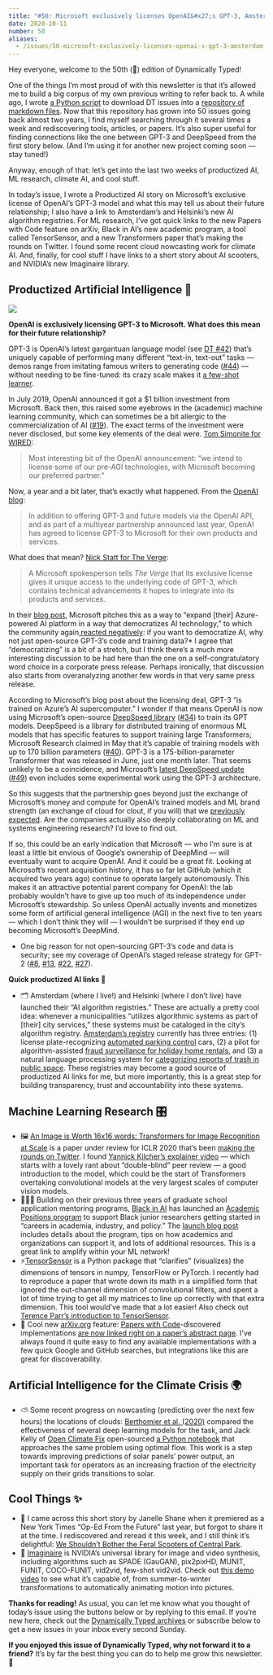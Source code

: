 ```yaml
---
title: "#50: Microsoft exclusively licenses OpenAI&#x27;s GPT-3, Amsterdam&#x27;s AI registry, and cloud nowcasting progress "
date: 2020-10-11
number: 50
aliases:
  - /issues/50-microsoft-exclusively-licenses-openai-s-gpt-3-amsterdam-s-ai-registry-and-cloud-nowcasting-progress-281394
---
```


Hey everyone, welcome to the 50th (🎉) edition of Dynamically Typed!

One of the things I’m most proud of with this newsletter is that it’s allowed me to build a big corpus of my own previous writing to refer back to.
A while ago, I wrote [a Python script](https://github.com/leonoverweel/dynamically-typed/blob/master/revue_to_hugo.py?utm_campaign=Dynamically%20Typed&utm_medium=email&utm_source=Revue%20newsletter) to download DT issues into a [repository of markdown files](https://github.com/leonoverweel/dynamically-typed/tree/master/content/issues?utm_campaign=Dynamically%20Typed&utm_medium=email&utm_source=Revue%20newsletter).
Now that this repository has grown into 50 issues going back almost two years, I find myself searching through it several times a week and rediscovering tools, articles, or papers.
It’s also super useful for finding connections like the one between GPT-3 and DeepSpeed from the first story below.
(And I’m using it for another new project coming soon — stay tuned!)

Anyway, enough of that: let’s get into the last two weeks of productized AI, ML research, climate AI, and cool stuff.

In today’s issue, I wrote a Productized AI story on Microsoft’s exclusive license of OpenAI’s GPT-3 model and what this may tell us about their future relationship; I also have a link to Amsterdam’s and Helsinki’s new AI algorithm registries.
For ML research, I’ve got quick links to the new Papers with Code feature on arXiv, Black in AI’s new academic program, a tool called TensorSensor, and a new Transformers paper that’s making the rounds on Twitter.
I found some recent cloud nowcasting work for climate AI.
And, finally, for cool stuff I have links to a short story about AI scooters, and NVIDIA’s new Imaginaire library.

## Productized Artificial Intelligence 🔌

![](https://s3.amazonaws.com/revue/items/images/006/633/129/mail/21d2ff8f0bae6f095178ef6386589964.jpeg?1602274609)

**OpenAI is exclusively licensing GPT-3 to Microsoft.
What does this mean for their future relationship?**

GPT-3 is OpenAI’s latest gargantuan language model (see [DT #42](https://dynamicallytyped.com/issues/42-facial-recognition-exodus-openai-s-new-gpt-3-language-model-and-oil-in-the-cloud-254772?utm_campaign=Dynamically%20Typed&utm_medium=email&utm_source=Revue%20newsletter)) that’s uniquely capable of performing many different “text-in, text-out” tasks — demos range from imitating famous writers to generating code ([#44](https://dynamicallytyped.com/issues/44-one-month-in-gpt-3-powered-openai-api-demos-take-the-web-by-storm-261577?utm_campaign=Dynamically%20Typed&utm_medium=email&utm_source=Revue%20newsletter)) — without needing to be fine-tuned: its crazy scale makes it [a few-shot learner](https://arxiv.org/abs/2005.14165?utm_campaign=Dynamically%20Typed&utm_medium=email&utm_source=Revue%20newsletter).

In July 2019, OpenAI announced it got a $1 billion investment from Microsoft.
Back then, this raised some eyebrows in the (academic) machine learning community, which can sometimes be a bit allergic to the commercialization of AI ([#19](https://dynamicallytyped.com/issues/19-microsoft-s-1b-openai-investment-lyft-s-dataset-and-what-makes-a-peacock-a-peacock-190545?utm_campaign=Dynamically%20Typed&utm_medium=email&utm_source=Revue%20newsletter)).
The exact terms of the investment were never disclosed, but some key elements of the deal were.
[Tom Simonite for WIRED](https://twitter.com/tsimonite/status/1153340994986766336?utm_campaign=Dynamically%20Typed&utm_medium=email&utm_source=Revue%20newsletter):

> Most interesting bit of the OpenAI announcement: “we intend to license some of our pre-AGI technologies, with Microsoft becoming our preferred partner.”

Now, a year and a bit later, that’s exactly what happened.
From the [OpenAI blog](https://openai.com/blog/openai-licenses-gpt-3-technology-to-microsoft/?utm_campaign=Dynamically%20Typed&utm_medium=email&utm_source=Revue%20newsletter):

> In addition to offering GPT-3 and future models via the OpenAI API, and as part of a multiyear partnership announced last year, OpenAI has agreed to license GPT-3 to Microsoft for their own products and services.

What does that mean?
[Nick Statt for The Verge](https://www.theverge.com/2020/9/22/21451283/microsoft-openai-gpt-3-exclusive-license-ai-language-research?utm_campaign=Dynamically%20Typed&utm_medium=email&utm_source=Revue%20newsletter):

> A Microsoft spokesperson tells _The Verge_ that its exclusive license gives it unique access to the underlying code of GPT-3, which contains technical advancements it hopes to integrate into its products and services.

In their [blog post](https://blogs.microsoft.com/blog/2020/09/22/microsoft-teams-up-with-openai-to-exclusively-license-gpt-3-language-model/?utm_campaign=Dynamically%20Typed&utm_medium=email&utm_source=Revue%20newsletter), Microsoft pitches this as a way to “expand [their] Azure-powered AI platform in a way that democratizes AI technology,” to which the community again[ reacted negatively](https://thegradient.pub/ai-democratization-in-the-era-of-gpt-3/?utm_campaign=Dynamically%20Typed&utm_medium=email&utm_source=Revue%20newsletter): if you want to democratize AI, why not just open-source GPT-3’s code and training data?* I agree that “democratizing” is a bit of a stretch, but I think there’s a much more interesting discussion to be had here than the one on a self-congratulatory word choice in a corporate press release.
Perhaps ironically, that discussion also starts from overanalyzing another few words in that very same press release.

According to Microsoft’s blog post about the licensing deal, GPT-3 “is trained on Azure’s AI supercomputer.” I wonder if that means OpenAI is now using Microsoft’s open-source [DeepSpeed library](https://github.com/microsoft/DeepSpeed?utm_campaign=Dynamically%20Typed&utm_medium=email&utm_source=Revue%20newsletter) ([#34](https://dynamicallytyped.com/issues/34-google-s-app-for-detecting-fake-news-memes-an-ai-for-logical-reasoning-and-microsoft-s-library-for-training-trillion-parameter-models-227577?utm_campaign=Dynamically%20Typed&utm_medium=email&utm_source=Revue%20newsletter)) to train its GPT models.
DeepSpeed is a library for distributed training of enormous ML models that has specific features to support training large Transformers; Microsoft Research claimed in May that it’s capable of training models with up to 170 billion parameters ([#40](https://dynamicallytyped.com/issues/40-pinterest-s-ml-for-board-organization-gan-aided-pixel-art-and-bayesian-optimization-gets-the-distill-treatment-247582?utm_campaign=Dynamically%20Typed&utm_medium=email&utm_source=Revue%20newsletter)).
GPT-3 is a 175-billion-parameter Transformer that was released in June, just one month later.
That seems unlikely to be a coincidence, and Microsoft’s [latest DeepSpeed update](https://www.microsoft.com/en-us/research/blog/deepspeed-extreme-scale-model-training-for-everyone/?utm_campaign=Dynamically%20Typed&utm_medium=email&utm_source=Revue%20newsletter) ([#49](https://dynamicallytyped.com/issues/49-movement-in-autonomous-trucking-microsoft-s-deepspeed-update-and-transformers-as-graph-neural-networks-277883?utm_campaign=Dynamically%20Typed&utm_medium=email&utm_source=Revue%20newsletter)) even includes some experimental work using the GPT-3 architecture.

So this suggests that the partnership goes beyond just the exchange of Microsoft’s money and compute for OpenAI’s trained models and ML brand strength (an exchange of cloud for clout, if you will) that we [previously expected](https://twitter.com/soumithchintala/status/1153308199610511360/?utm_campaign=Dynamically%20Typed&utm_medium=email&utm_source=Revue%20newsletter).
Are the companies actually also deeply collaborating on ML and systems engineering research?
I’d love to find out.

If so, this could be an early indication that Microsoft — who I’m sure is at least a little bit envious of Google’s ownership of DeepMind — will eventually want to acquire OpenAI.
And it could be a great fit.
Looking at Microsoft’s recent acquisition history, it has so far let GitHub (which it acquired two years ago) continue to operate largely autonomously.
This makes it an attractive potential parent company for OpenAI: the lab probably wouldn’t have to give up too much of its independence under Microsoft’s stewardship.
So unless OpenAI actually invents and monetizes some form of artificial general intelligence (AGI) in the next five to ten years — which I don’t think they will — I wouldn’t be surprised if they end up becoming Microsoft’s DeepMind.

* One big reason for not open-sourcing GPT-3’s code and data is security; see my coverage of OpenAI’s staged release strategy for GPT-2 ([#8](https://dynamicallytyped.com/issues/8-should-openai-open-source-their-impressive-new-language-model-161119?utm_campaign=Dynamically%20Typed&utm_medium=email&utm_source=Revue%20newsletter), [#13](http://%20http://dynamicallytyped.com/issues/13-caption-this-new-ai-powered-features-at-google-i-o-and-openai-s-staged-gpt-2-release-175669), [#22](https://dynamicallytyped.com/issues/22-mobile-apps-that-identify-plant-species-ai-powered-posture-correction-and-my-new-job-197292?utm_campaign=Dynamically%20Typed&utm_medium=email&utm_source=Revue%20newsletter), [#27](https://dynamicallytyped.com/issues/27-google-s-teachable-machine-2-0-openai-s-gpt-2-xl-and-capturing-solar-energy-with-ai-209719?utm_campaign=Dynamically%20Typed&utm_medium=email&utm_source=Revue%20newsletter)).

**Quick productized AI links 🔌**

* 🗂 Amsterdam (where I live!) and Helsinki (where I don’t live) have launched their “AI algorithm registries.” These are actually a pretty cool idea: whenever a municipalities “utilizes algorithmic systems as part of [their] city services,” these systems must be cataloged in the city’s algorithm registry. [Amsterdam’s registry](https://algoritmeregister.amsterdam.nl/en/ai-register/?utm_campaign=Dynamically%20Typed&utm_medium=email&utm_source=Revue%20newsletter) currently has three entries: (1) license plate-recognizing [automated parking control](https://algoritmeregister.amsterdam.nl/automated-parking-control?utm_campaign=Dynamically%20Typed&utm_medium=email&utm_source=Revue%20newsletter) cars, (2) a pilot for algorithm-assisted [fraud surveillance for holiday home rentals](https://algoritmeregister.amsterdam.nl/holiday-rental-housing-fraud-risk?utm_campaign=Dynamically%20Typed&utm_medium=email&utm_source=Revue%20newsletter), and (3) a natural language processing system for [categorizing reports of trash in public space](https://algoritmeregister.amsterdam.nl/en/reporting-issues-in-public-space/?utm_campaign=Dynamically%20Typed&utm_medium=email&utm_source=Revue%20newsletter). These registries may become a good source of productized AI links for me, but more importantly, this is a great step for building transparency, trust and accountability into these systems.

## Machine Learning Research 🎛

* 🖼 [An Image is Worth 16x16 words: Transformers for Image Recognition at Scale](https://openreview.net/forum?id=YicbFdNTTy&utm_campaign=Dynamically%20Typed&utm_medium=email&utm_source=Revue%20newsletter) is a paper under review for ICLR 2020 that’s been [making the rounds on Twitter](https://twitter.com/karpathy/status/1312279279741276161?s=12&utm_campaign=Dynamically%20Typed&utm_medium=email&utm_source=Revue%20newsletter). I found [Yannick Kilcher’s explainer video](https://youtu.be/TrdevFK_am4?utm_campaign=Dynamically%20Typed&utm_medium=email&utm_source=Revue%20newsletter) — which starts with a lovely rant about “double-blind” peer review — a good introduction to the model, which could be the start of Transformers overtaking convolutional models at the very largest scales of computer vision models.
* 👩🏾‍💻 Building on their previous three years of graduate school application mentoring programs, [Black in AI](https://blackinai.github.io?utm_campaign=Dynamically%20Typed&utm_medium=email&utm_source=Revue%20newsletter) has launched an [Academic Positions program](https://blackinai.github.io/post/academic_programs/?utm_campaign=Dynamically%20Typed&utm_medium=email&utm_source=Revue%20newsletter) to support Black junior researchers getting started in “careers in academia, industry, and policy.” The [launch blog post](https://blackinai.github.io/post/academic_programs/?utm_campaign=Dynamically%20Typed&utm_medium=email&utm_source=Revue%20newsletter) includes details about the program, tips on how academics and organizations can support it, and lots of additional resources. This is a great link to amplify within your ML network!
* ⚡️[TensorSensor](https://github.com/parrt/tensor-sensor?utm_campaign=Dynamically%20Typed&utm_medium=email&utm_source=Revue%20newsletter) is a Python package that “clarifies” (visualizes) the dimensions of tensors in numpy, TensorFlow or PyTorch. I recently had to reproduce a paper that wrote down its math in a simplified form that ignored the out-channel dimension of convolutional filters, and spent a lot of time trying to get all my matrices to line up correctly with that extra dimension. This tool would’ve made that a lot easier! Also check out [Terence Parr’s introduction to TensorSensor](https://explained.ai/tensor-sensor/index.html?utm_campaign=Dynamically%20Typed&utm_medium=email&utm_source=Revue%20newsletter).
* 🔗 Cool new [arXiv.org](https://arxiv.org?utm_campaign=Dynamically%20Typed&utm_medium=email&utm_source=Revue%20newsletter) feature: [Papers with Code](https://paperswithcode.com?utm_campaign=Dynamically%20Typed&utm_medium=email&utm_source=Revue%20newsletter)-discovered implementations [are now linked right on a paper’s abstract page](https://twitter.com/paperswithcode/status/1314214449083895808?utm_campaign=Dynamically%20Typed&utm_medium=email&utm_source=Revue%20newsletter). I’ve always found it quite easy to find any available implementations with a few quick Google and GitHub searches, but integrations like this are great for discoverability.

## Artificial Intelligence for the Climate Crisis 🌍

* ⛅️ Some recent progress on nowcasting (predicting over the next few hours) the locations of clouds: [Berthomier et al. (2020)](https://arxiv.org/abs/2009.11577?utm_campaign=Dynamically%20Typed&utm_medium=email&utm_source=Revue%20newsletter) compared the effectiveness of several deep learning models for the task, and Jack Kelly of [Open Climate Fix](https://openclimatefix.org/?utm_campaign=Dynamically%20Typed&utm_medium=email&utm_source=Revue%20newsletter) open-sourced [a Python notebook](https://github.com/openclimatefix/predict_pv_yield_2/blob/master/notebooks/optical_flow_1.ipynb?utm_campaign=Dynamically%20Typed&utm_medium=email&utm_source=Revue%20newsletter) that approaches the same problem using optimal flow. This work is a step towards improving predictions of solar panels’ power output, an important task for operators as an increasing fraction of the electricity supply on their grids transitions to solar.

## Cool Things ✨

* 🛴 I came across this short story by Janelle Shane when it premiered as a New York Times “Op-Ed From the Future” last year, but forgot to share it at the time. I rediscovered and reread it this week, and I still think it’s delightful: [We Shouldn’t Bother the Feral Scooters of Central Park](https://www.nytimes.com/2019/11/04/opinion/future-scooters-central-park.html?utm_campaign=Dynamically%20Typed&utm_medium=email&utm_source=Revue%20newsletter).
* 🎨 [Imaginaire](http://imaginaire.cc?utm_campaign=Dynamically%20Typed&utm_medium=email&utm_source=Revue%20newsletter) is NVIDIA’s universal library for image and video synthesis, including algorithms such as SPADE (GauGAN), pix2pixHD, MUNIT, FUNIT, COCO-FUNIT, vid2vid, few-shot vid2vid. Check out [this demo video](https://youtu.be/jgTX5OnAsYQ?utm_campaign=Dynamically%20Typed&utm_medium=email&utm_source=Revue%20newsletter) to see what it’s capable of, from summer-to-winter transformations to automatically animating motion into pictures.

**Thanks for reading!**
As usual, you can let me know what you thought of today’s issue using the buttons below or by replying to this email.
If you’re new here, check out the [Dynamically Typed archives](https://dynamicallytyped.com/?utm_campaign=Dynamically%20Typed&utm_medium=email&utm_source=Revue%20newsletter) or subscribe below to get a new issues in your inbox every second Sunday.

**If you enjoyed this issue of Dynamically Typed, why not forward it to a friend?**
It’s by far the best thing you can do to help me grow this newsletter.
🧀